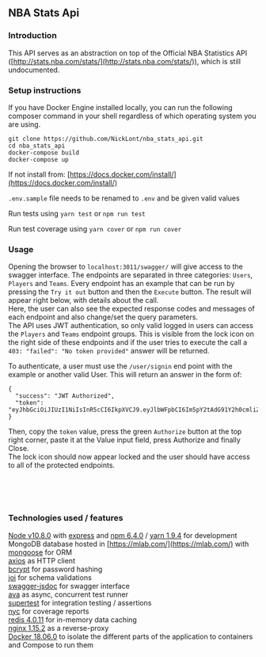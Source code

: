 ## **NBA Stats Api**

### Introduction

This API serves as an abstraction on top of the Official NBA Statistics API ([http://stats.nba.com/stats/](http://stats.nba.com/stats/)), which is still undocumented.

### Setup instructions
If you have Docker Engine installed locally, you can run the following composer command in your shell regardless of which operating system you are using.
```
git clone https://github.com/NickLont/nba_stats_api.git
cd nba_stats_api
docker-compose build
docker-compose up
```

If not install from: [https://docs.docker.com/install/](https://docs.docker.com/install/)

`.env.sample` file needs to be renamed to `.env` and be given valid values

Run tests using
`yarn test`
or
`npm run test`

Run test coverage using `yarn cover` or `npm run cover`

### Usage

Opening the browser to `localhost:3011/swagger/` will give access
to the swagger interface.
The endpoints are separated in three categories: `Users`, `Players` and `Teams`.
Every endpoint has an example that can be run by pressing the `Try it out` button and then the `Execute` button.
The result will appear right below, with details about the call.<br />
Here, the user can also see the expected response codes and messages of each endpoint and also change/set the query parameters.<br />
The API uses JWT authentication, so only valid logged in users can access the `Players` and `Teams` endpoint groups.
This is visible from the lock icon on the right side of these endpoints and if the user tries to execute the call a `403: "failed": "No token provided"` answer will be returned.

To authenticate, a user must use the `/user/signin` end point with the example or another valid User. This will return an answer in the form of:
```
{
  "success": "JWT Authorized",
  "token": "eyJhbGciOiJIUzI1NiIsInR5cCI6IkpXVCJ9.eyJlbWFpbCI6Im5pY2tAdG91Y2h0cmliZS5ubCIsIl9pZCI6IjViMzI1ODZkY2Y1MjNiZmI5NzZkNjk4NiIsImlhdCI6MTUzNTYyNjYxMiwiZXhwIjoxNTM1NjMzODEyfQ.gBZGkzJq_upJK06oN5ZsztQwQd9nrR5atwXbCVZqajQ"
}
```
Then, copy the `token` value, press the green `Authorize` button at the top right corner, paste it at the Value input field, press Authorize and finally Close.<br />
The lock icon should now appear locked and the user should have access to all of the protected endpoints.
<br />
<br />
<!-- ![Example](http://recordit.co/2nqMzIUitH.gif) -->
<br />
<br />

### Technologies used / features

[Node v10.8.0](https://github.com/nodejs/node) with [express](https://github.com/expressjs/express) and [npm 6.4.0](https://www.npmjs.com/) / [yarn 1.9.4](https://github.com/yarnpkg/yarn ) for development <br />
MongoDB database hosted in [https://mlab.com/](https://mlab.com/) with [mongoose](https://github.com/Automattic/mongoose) for ORM<br/>
[axios](https://github.com/axios/axios) as HTTP client <br />
[bcrypt](https://github.com/kelektiv/node.bcrypt.js/) for password hashing <br />
[joi](https://github.com/hapijs/joi) for schema validations <br/>
[swagger-jsdoc](https://github.com/Surnet/swagger-jsdoc) for swagger interface <br/>
[ava](https://github.com/avajs/ava) as async, concurrent test runner <br/>
[supertest](https://github.com/visionmedia/supertest) for integration testing / assertions <br/>
[nyc](https://github.com/istanbuljs/nyc) for coverage reports <br/>
[redis 4.0.11](https://redis.io/) for in-memory data caching <br/>
[nginx 1.15.2](https://www.nginx.com/) as a reverse-proxy <br/>
[Docker 18.06.0](https://www.docker.com/) to isolate the different parts of the application to containers and Compose to run them
